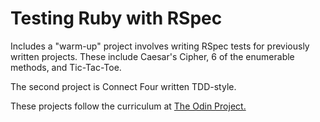 # Testing Ruby with RSpec

Includes a "warm-up" project involves writing RSpec tests for previously written projects.  These include Caesar's Cipher, 6 of the enumerable methods, and Tic-Tac-Toe.

The second project is Connect Four written TDD-style.

These projects follow the curriculum at [The Odin Project.](http://www.theodinproject.com/ruby-programming/testing-ruby?ref=lnav)
